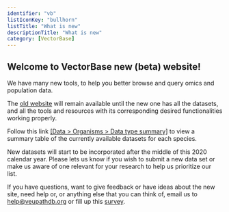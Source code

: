 ```yaml
---
identifier: "vb"
listIconKey: "bullhorn"
listTitle: "What is new"
descriptionTitle: "What is new"
category: [VectorBase]
---
```


<h2>Welcome to VectorBase new (beta) website!</h2>

<p>We have many new tools, to help you better browse and query omics and population data.</p>

<p>The <a href="https://www.vectorbase.org">old website</a> will remain available until the new one has all the datasets, and all the tools and resources with its corresponding desired functionalities working properly.</p>

<p>Follow this link <a href="/vectorbase.b47/app/search/organism/GenomeDataTypes/result">[Data > Organisms > Data type summary]</a> to view a summary table of the currently available datasets for each species.</p>

<p>New datasets will start to be incorporated after the middle of this 2020 calendar year.  Please lets us know if you wish to submit a new data set or make us aware of one relevant for your research to help us prioritize our list.</p>

<p>If you have questions, want to give feedback or have ideas about the new site, need help or, or anything else that you can think of, email us to <a href="/vectorbase.b47/app/contact-us">help@veupathdb.org</a> or fill up this <a href="https://upenn.co1.qualtrics.com/jfe/form/SV_3rzHCq7GXOTVbY9">survey</a>.</p>  
